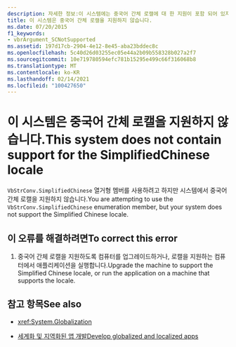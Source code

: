 ```yaml
---
description: 자세한 정보:이 시스템에는 중국어 간체 로캘에 대 한 지원이 포함 되어 있지 않습니다.
title: 이 시스템은 중국어 간체 로캘을 지원하지 않습니다.
ms.date: 07/20/2015
f1_keywords:
- vbrArgument_SCNotSupported
ms.assetid: 197d17cb-2904-4e12-8e45-aba23bddec8c
ms.openlocfilehash: 5c40d26d03255ec05e44a2b09b558328b027a2f7
ms.sourcegitcommit: 10e719780594efc781b15295e499c66f316068b8
ms.translationtype: MT
ms.contentlocale: ko-KR
ms.lasthandoff: 02/14/2021
ms.locfileid: "100427650"
---
```

# <a name="this-system-does-not-contain-support-for-the-simplifiedchinese-locale"></a><span data-ttu-id="5dfa3-103">이 시스템은 중국어 간체 로캘을 지원하지 않습니다.</span><span class="sxs-lookup"><span data-stu-id="5dfa3-103">This system does not contain support for the SimplifiedChinese locale</span></span>

<span data-ttu-id="5dfa3-104">`VbStrConv.SimplifiedChinese` 열거형 멤버를 사용하려고 하지만 시스템에서 중국어 간체 로캘을 지원하지 않습니다.</span><span class="sxs-lookup"><span data-stu-id="5dfa3-104">You are attempting to use the `VbStrConv.SimplifiedChinese` enumeration member, but your system does not support the Simplified Chinese locale.</span></span>  
  
## <a name="to-correct-this-error"></a><span data-ttu-id="5dfa3-105">이 오류를 해결하려면</span><span class="sxs-lookup"><span data-stu-id="5dfa3-105">To correct this error</span></span>  
  
1. <span data-ttu-id="5dfa3-106">중국어 간체 로캘을 지원하도록 컴퓨터를 업그레이드하거나, 로캘을 지원하는 컴퓨터에서 애플리케이션을 실행합니다.</span><span class="sxs-lookup"><span data-stu-id="5dfa3-106">Upgrade the machine to support the Simplified Chinese locale, or run the application on a machine that supports the locale.</span></span>  
  
## <a name="see-also"></a><span data-ttu-id="5dfa3-107">참고 항목</span><span class="sxs-lookup"><span data-stu-id="5dfa3-107">See also</span></span>

- <xref:System.Globalization>

- [<span data-ttu-id="5dfa3-108">세계화 및 지역화된 앱 개발</span><span class="sxs-lookup"><span data-stu-id="5dfa3-108">Develop globalized and localized apps</span></span>](/visualstudio/ide/globalizing-and-localizing-applications)
